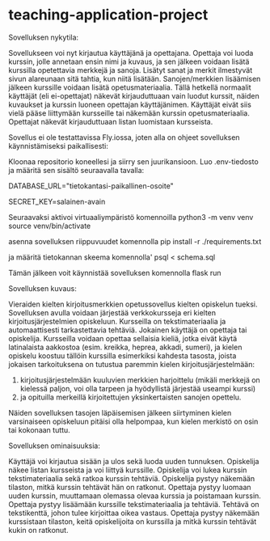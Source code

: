 # teaching-application-project
Sovelluksen nykytila:

Sovellukseen voi nyt kirjautua käyttäjänä ja opettajana. Opettaja voi luoda kurssin, jolle annetaan ensin nimi ja kuvaus, ja sen jälkeen voidaan lisätä kurssilla opetettavia merkkejä ja sanoja. Lisätyt sanat ja merkit ilmestyvät sivun alareunaan sitä tahtia, kun niitä lisätään. Sanojen/merkkien lisäämisen jälkeen kurssille voidaan lisätä opetusmateriaalia.
Tällä hetkellä normaalit käyttäjät (eli ei-opettajat) näkevät kirjauduttuaan vain luodut kurssit, näiden kuvaukset ja kurssin luoneen opettajan käyttäjänimen. Käyttäjät eivät siis vielä pääse liittymään kursseille tai näkemään kurssin opetusmateriaalia. Opettajat näkevät kirjauduttuaan listan luomistaan kursseista.

Sovellus ei ole testattavissa Fly.iossa, joten alla on ohjeet sovelluksen käynnistämiseksi paikallisesti:

Kloonaa repositorio koneellesi ja siirry sen juurikansioon. Luo .env-tiedosto ja määritä sen sisältö seuraavalla tavalla:

DATABASE_URL="tietokantasi-paikallinen-osoite"

SECRET_KEY=salainen-avain

Seuraavaksi aktivoi virtuaaliympäristö komennoilla
python3 -m venv venv
source venv/bin/activate

asenna sovelluksen riippuvuudet komennolla
pip install -r ./requirements.txt

ja määritä tietokannan skeema komennolla'
psql < schema.sql

Tämän jälkeen voit käynnistää sovelluksen komennolla
flask run


Sovelluksen kuvaus:

Vieraiden kielten kirjoitusmerkkien opetussovellus kielten opiskelun tueksi.
Sovelluksen avulla voidaan järjestää verkkokursseja eri kielten kirjoitusjärjestelmien opiskeluun. Kursseilla on tekstimateriaalia ja automaattisesti tarkastettavia tehtäviä. Jokainen käyttäjä on opettaja tai opiskelija. Kursseilla voidaan opettaa sellaisia kieliä, jotka eivät käytä latinalaista aakkostoa (esim. kreikka, heprea, akkadi, sumeri), ja kielen opiskelu koostuu tällöin kurssilla esimerkiksi kahdesta tasosta, joista jokaisen tarkoituksena on tutustua paremmin kielen kirjoitusjärjestelmään: 
1. kirjoitusjärjestelmään kuuluvien merkkien harjoittelu (mikäli merkkejä on kielessä paljon, voi olla tarpeen ja hyödyllistä järjestää useampi kurssi)
2. ja opituilla merkeillä kirjoitettujen yksinkertaisten sanojen opettelu.

Näiden sovelluksen tasojen läpäisemisen jälkeen siirtyminen kielen varsinaiseen opiskeluun pitäisi olla helpompaa, kun kielen merkistö on osin tai kokonaan tuttu.

Sovelluksen ominaisuuksia:

Käyttäjä voi kirjautua sisään ja ulos sekä luoda uuden tunnuksen.
Opiskelija näkee listan kursseista ja voi liittyä kurssille.
Opiskelija voi lukea kurssin tekstimateriaalia sekä ratkoa kurssin tehtäviä.
Opiskelija pystyy näkemään tilaston, mitkä kurssin tehtävät hän on ratkonut.
Opettaja pystyy luomaan uuden kurssin, muuttamaan olemassa olevaa kurssia ja poistamaan kurssin.
Opettaja pystyy lisäämään kurssille tekstimateriaalia ja tehtäviä. Tehtävä on tekstikenttä, johon tulee kirjoittaa oikea vastaus.
Opettaja pystyy näkemään kurssistaan tilaston, keitä opiskelijoita on kurssilla ja mitkä kurssin tehtävät kukin on ratkonut.
